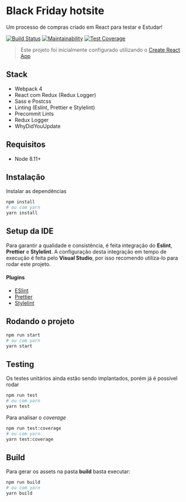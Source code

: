 # Black Friday hotsite

Um processo de compras criado em React para testar e Estudar!

[![Build Status](https://semaphoreci.com/api/v1/rodgerpaulo/blackfriday-hotsite/branches/development/badge.svg)](https://semaphoreci.com/rodgerpaulo/blackfriday-hotsite)
[![Maintainability](https://api.codeclimate.com/v1/badges/6d24c65db059eaa2cf63/maintainability)](https://codeclimate.com/github/rodgerpaulo/blackfriday-hotsite/maintainability)
[![Test Coverage](https://api.codeclimate.com/v1/badges/6d24c65db059eaa2cf63/test_coverage)](https://codeclimate.com/github/rodgerpaulo/blackfriday-hotsite/test_coverage)

> Este projeto foi inicialmente configurado utilizando o [Create React App](https://github.com/facebookincubator/create-react-app)

## Stack

- Webpack 4
- React com Redux (Redux Logger)
- Sass e Postcss
- Linting (Eslint, Prettier e Stylelint)
- Precommit Lints
- Redux Logger
- WhyDidYouUpdate

## Requisitos

- Node 8.11+

## Instalação

Instalar as dependências

```sh
npm install
# ou com yarn
yarn install
```

## Setup da IDE

Para garantir a qualidade e consistência, é feita integração do **Eslint**, **Prettier** e **Stylelint**.
A configuração desta integração em tempo de execução é feita pelo **Visual Studio**, por isso recomendo utiliza-lo para rodar este projeto.

#### Plugins

- [ESlint](https://marketplace.visualstudio.com/items?itemName=dbaeumer.vscode-eslint)
- [Prettier](https://marketplace.visualstudio.com/items?itemName=esbenp.prettier-vscode)
- [Stylelint](https://marketplace.visualstudio.com/items?itemName=shinnn.stylelint)

## Rodando o projeto

```sh
npm run start
# ou com yarn
yarn start
```

## Testing

Os testes unitários ainda estão sendo implantados, porém já é possível rodar

```sh
npm run test
# ou com yarn
yarn test
```

Para analisar o _coverage_

```sh
npm run test:coverage
# ou com yarn
yarn test:coverage
```

## Build

Para gerar os assets na pasta **build** basta executar:

```sh
npm run build
# ou com yarn
yarn build
```
